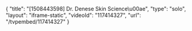 {
    "title": "[1508443598] Dr. Denese Skin Science\u00ae",
    "type": "solo",
    "layout": "iframe-static",
    "videoId": "117414327",
    "url": "\/tvpembed\/117414327"
}